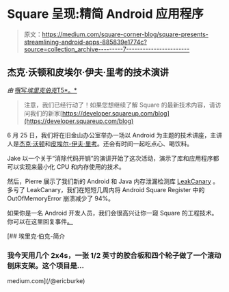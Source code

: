 # Square 呈现:精简 Android 应用程序

> 原文：<https://medium.com/square-corner-blog/square-presents-streamlining-android-apps-885839e1774c?source=collection_archive---------7----------------------->

## 杰克·沃顿和皮埃尔·伊夫·里考的技术演讲

*由* [撰写*埃里克伯克*T5*。*](https://medium.com/u/63f27161a2f?source=post_page-----885839e1774c--------------------------------)

> 注意，我们已经行动了！如果您想继续了解 Square 的最新技术内容，请访问我们的新家[https://developer.squareup.com/blog](https://developer.squareup.com/blog)

6 月 25 日，我们将在旧金山办公室举办一场以 Android 为主题的技术讲座，主讲人是[杰克·沃顿](https://twitter.com/jakewharton)和[皮埃尔-伊夫·里考](https://twitter.com/piwai)。还会有时间一起吃点心、喝饮料。

Jake 以一个关于“消除代码开销”的演讲开始了这次活动，演示了库和应用程序都可以实现来最小化 CPU 和内存使用的技术。

然后，Pierre 展示了我们新的 Android 和 Java 内存泄漏检测库 [LeakCanary](https://github.com/square/leakcanary) 。多亏了 LeakCanary，我们在短短几周内将 Android Square Register 中的 OutOfMemoryError 崩溃减少了 94%。

如果你是一名 Android 开发人员，我们会很高兴让你一窥 Square 的工程技术。你可以在这里回复事件[。](https://www.eventbrite.com/e/square-presents-streamlining-android-apps-tickets-17192716879)

[](/@ericburke) [## 埃里克·伯克-简介

### 我今天用几个 2x4s，一张 1/2 英寸的胶合板和四个轮子做了一个滚动刨床支架。这个项目是…

medium.com](/@ericburke)